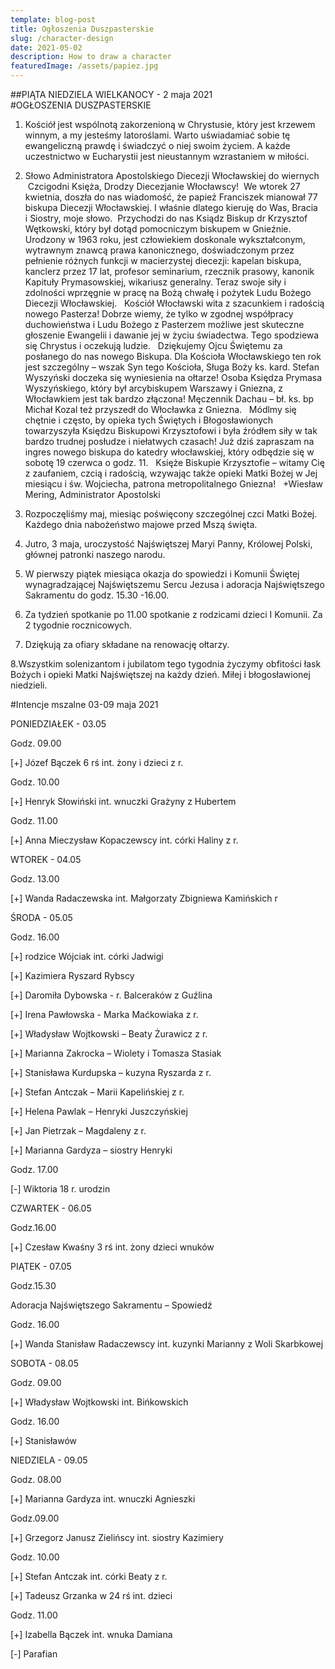 ```yaml
---
template: blog-post
title: Ogłoszenia Duszpasterskie
slug: /character-design
date: 2021-05-02
description: How to draw a character
featuredImage: /assets/papiez.jpg
---
```




##PIĄTA NIEDZIELA WIELKANOCY  - 2 maja 2021                                                   
#OGŁOSZENIA DUSZPASTERSKIE

1. Kościół jest wspólnotą zakorzenioną w Chrystusie, który jest krzewem winnym, a my jesteśmy latoroślami. Warto uświadamiać sobie tę ewangeliczną prawdę i świadczyć o niej swoim życiem. A każde uczestnictwo w Eucharystii jest nieustannym wzrastaniem w miłości.

2. Słowo Administratora Apostolskiego Diecezji Włocławskiej do wiernych  Czcigodni Księża, Drodzy Diecezjanie Włocławscy!  We wtorek 27 kwietnia, doszła do nas wiadomość, że papież Franciszek mianował 77 biskupa Diecezji Włocławskiej. I właśnie dlatego kieruję do Was, Bracia i Siostry, moje słowo.  Przychodzi do nas Ksiądz Biskup dr Krzysztof Wętkowski, który był dotąd pomocniczym biskupem w Gnieźnie. Urodzony w 1963 roku, jest człowiekiem doskonale wykształconym, wytrawnym znawcą prawa kanonicznego, doświadczonym przez pełnienie różnych funkcji w macierzystej diecezji: kapelan biskupa, kanclerz przez 17 lat, profesor seminarium, rzecznik prasowy, kanonik Kapituły Prymasowskiej, wikariusz generalny. Teraz swoje siły i zdolności wprzęgnie w pracę na Bożą chwałę i pożytek Ludu Bożego Diecezji Włocławskiej.   Kościół Włocławski wita z szacunkiem i radością nowego Pasterza! Dobrze wiemy, że tylko w zgodnej współpracy duchowieństwa i Ludu Bożego z Pasterzem możliwe jest skuteczne głoszenie Ewangelii i dawanie jej w życiu świadectwa. Tego spodziewa się Chrystus i oczekują ludzie.   Dziękujemy Ojcu Świętemu za posłanego do nas nowego Biskupa. Dla Kościoła Włocławskiego ten rok jest szczególny – wszak Syn tego Kościoła, Sługa Boży ks. kard. Stefan Wyszyński doczeka się wyniesienia na ołtarze! Osoba Księdza Prymasa Wyszyńskiego, który był arcybiskupem Warszawy i Gniezna, z Włocławkiem jest tak bardzo złączona! Męczennik Dachau – bł. ks. bp Michał Kozal też przyszedł do Włocławka z Gniezna.   Módlmy się chętnie i często, by opieka tych Świętych i Błogosławionych towarzyszyła Księdzu Biskupowi Krzysztofowi i była źródłem siły w tak bardzo trudnej posłudze i niełatwych czasach! Już dziś zapraszam na ingres nowego biskupa do katedry włocławskiej, który odbędzie się w sobotę 19 czerwca o godz. 11.   Księże Biskupie Krzysztofie – witamy Cię z zaufaniem, czcią i radością, wzywając także opieki Matki Bożej w Jej miesiącu i św. Wojciecha, patrona metropolitalnego Gniezna!   +Wiesław Mering, Administrator Apostolski  
3. Rozpoczęliśmy maj, miesiąc poświęcony szczególnej czci Matki Bożej. Każdego dnia nabożeństwo majowe przed Mszą święta. 

4. Jutro, 3 maja, uroczystość Najświętszej Maryi Panny, Królowej Polski, głównej patronki naszego narodu. 

5. W pierwszy piątek miesiąca okazja do spowiedzi i Komunii Świętej wynagradzającej Najświętszemu Sercu Jezusa i adoracja Najświętszego Sakramentu do godz. 15.30 -16.00.

6. Za tydzień spotkanie po 11.00 spotkanie z rodzicami dzieci I Komunii.
Za 2 tygodnie rocznicowych.

7. Dziękują za ofiary składane na renowację ołtarzy.

8.Wszystkim solenizantom i jubilatom tego tygodnia życzymy obfitości łask Bożych i opieki Matki Najświętszej na każdy dzień. Miłej i błogosławionej niedzieli.

#Intencje mszalne   03-09  maja 2021

PONIEDZIAŁEK - 03.05

Godz. 09.00 

[+] Józef Bączek 6 rś int. żony i dzieci z r.

Godz. 10.00

[+] Henryk Słowiński int. wnuczki Grażyny z Hubertem

Godz. 11.00

[+] Anna Mieczysław Kopaczewscy int. córki Haliny z r.

WTOREK - 04.05

Godz. 13.00

[+] Wanda Radaczewska int. Małgorzaty Zbigniewa Kamińskich  r

ŚRODA - 05.05

Godz. 16.00

[+] rodzice Wójciak int. córki Jadwigi

[+] Kazimiera Ryszard Rybscy

[+] Daromiła Dybowska -  r. Balceraków z Guźlina 

[+] Irena Pawłowska -  Marka Maćkowiaka z r. 

[+] Władysław Wojtkowski – Beaty Żurawicz z r.

[+] Marianna Zakrocka – Wiolety i Tomasza Stasiak

[+] Stanisława Kurdupska – kuzyna Ryszarda z r. 

[+] Stefan Antczak – Marii Kapelińskiej z r. 

[+] Helena Pawlak – Henryki Juszczyńskiej

[+] Jan Pietrzak – Magdaleny z r.

[+] Marianna Gardyza – siostry Henryki

Godz. 17.00

[-] Wiktoria 18 r. urodzin

CZWARTEK - 06.05

Godz.16.00

[+] Czesław Kwaśny 3 rś int. żony dzieci wnuków

PIĄTEK - 07.05

Godz.15.30

Adoracja Najświętszego Sakramentu – Spowiedź

Godz. 16.00

[+] Wanda Stanisław Radaczewscy int. kuzynki Marianny z Woli Skarbkowej

SOBOTA - 08.05

Godz. 09.00

[+] Władysław Wojtkowski int. Bińkowskich

Godz. 16.00

[+] Stanisławów

NIEDZIELA - 09.05

Godz. 08.00

[+] Marianna Gardyza int. wnuczki Agnieszki 

Godz.09.00

[+] Grzegorz Janusz Zielińscy int. siostry Kazimiery

Godz. 10.00

[+] Stefan Antczak int. córki Beaty z r. 

[+] Tadeusz Grzanka w 24 rś int. dzieci

Godz. 11.00

[+]   Izabella Bączek int. wnuka Damiana

[-] Parafian

